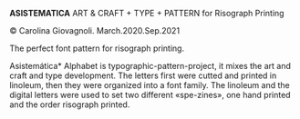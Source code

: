 **ASISTEMATICA** 
ART & CRAFT + TYPE + PATTERN for Risograph Printing

© Carolina Giovagnoli. March.2020.Sep.2021

The perfect font pattern for risograph printing.

Asistemática* Alphabet is typographic-pattern-project, it mixes the art and craft and type development.
The letters first were cutted and printed in linoleum, then they were organized into a font family. The linoleum and the digital letters were used to set two different «spe-zines», one hand printed and the order risograph printed.
